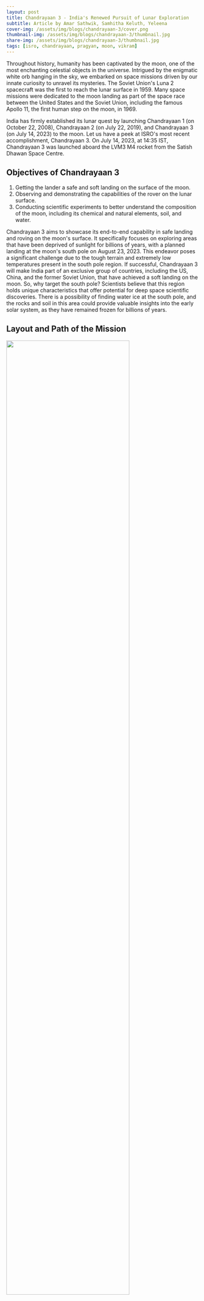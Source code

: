```yaml
---
layout: post
title: Chandrayaan 3 - India's Renewed Pursuit of Lunar Exploration
subtitle: Article by Amar Sathwik, Samhitha Keluth, Yeleena
cover-img: /assets/img/blogs/chandrayaan-3/cover.png
thumbnail-img: /assets/img/blogs/chandrayaan-3/thumbnail.jpg
share-img: /assets/img/blogs/chandrayaan-3/thumbnail.jpg
tags: [isro, chandrayaan, pragyan, moon, vikram]
---
```


Throughout history, humanity has been captivated by the moon, one of the most enchanting celestial objects in the universe. Intrigued by the enigmatic white orb hanging in the sky, we embarked on space missions driven by our innate curiosity to unravel its mysteries. The Soviet Union's Luna 2 spacecraft was the first to reach the lunar surface in 1959. Many space missions were dedicated to the moon landing as part of the space race between the United States and the Soviet Union, including the famous Apollo 11, the first human step on the moon, in 1969.

India has firmly established its lunar quest by launching Chandrayaan 1 (on October 22, 2008), Chandrayaan 2 (on July 22, 2019), and Chandrayaan 3 (on July 14, 2023) to the moon. Let us have a peek at ISRO's most recent accomplishment, Chandrayaan 3. On July 14, 2023, at 14:35 IST, Chandrayaan 3 was launched aboard the LVM3 M4 rocket from the Satish Dhawan Space Centre.

<!-- <img src="{{ site.baseurl }}image_1_JWST.jpg" class="center"> --> 
<!-- /assets/img/blogs/jwst-first-images/content_images/ -->
## Objectives of Chandrayaan 3

1. Getting the lander a safe and soft landing on the surface of the moon.
2. Observing and demonstrating the capabilities of the rover on the lunar surface.
3. Conducting scientific experiments to better understand the composition of the moon, including its chemical and natural elements, soil, and water.

Chandrayaan 3 aims to showcase its end-to-end capability in safe landing and roving on the moon's surface. It specifically focuses on exploring areas that have been deprived of sunlight for billions of years, with a planned landing at the moon's south pole on August 23, 2023. This endeavor poses a significant challenge due to the tough terrain and extremely low temperatures present in the south pole region. If successful, Chandrayaan 3 will make India part of an exclusive group of countries, including the US, China, and the former Soviet Union, that have achieved a soft landing on the moon.
So, why target the south pole? Scientists believe that this region holds unique characteristics that offer potential for deep space scientific discoveries. There is a possibility of finding water ice at the south pole, and the rocks and soil in this area could provide valuable insights into the early solar system, as they have remained frozen for billions of years.


<!-- <img src="{{ site.baseurl }}/assets/img/blogs/jwst-first-images/content_images/image_2_operational_wavelength.jpg" class="center"> -->

## Layout and Path of the Mission

<img src="{{ site.baseurl }}/assets/img/blogs/chandrayaan-3/content_images/layout_of_mission.png" class="center" width="80%"/>

The mission begins by orbiting the Earth approximately 5-6 times in an elliptical cycle, gradually transitioning towards the lunar orbit. Following separation from the launch vehicle, the propulsion module and the lander embark on a month-long journey to reach the moon's orbit, gradually ascending to an altitude of 100 km above the lunar surface. At this point, the lander module initiates its descent for a soft landing on the moon's surface. Once a successful landing is achieved, the rover emerges from the lander module and utilizes its payloads to conduct studies of the moon's surface.



## Components of Chandrayaan 3

### LVM3-M4 Vehicle

LVM3 serves as the operational heavy lift launch vehicle for ISRO. Chandrayaan 3, designated as the fourth operational mission (M4) of the LVM3 launcher, is responsible for carrying the necessary payload into space. 

<img src="{{ site.baseurl }}/assets/img/blogs/chandrayaan-3/content_images/lvm3.png" class="center" width="50%">

The payload of Chandrayaan 3 comprises three main components:

1. **Propulsion Module:** <br>

    The propulsion module facilitates the transportation of the lander and rover from the injection orbit around Earth to the lunar orbit at a distance of 100 km. Additionally, the propulsion module includes the Spectro-polarimetry of HAbitable Planet Earth (SHAPE) experiment. SHAPE aims to study Earth from lunar orbit, specifically focusing on spectro-polarimetric signatures in the near-infrared wavelength range. This experimental payload allows for the exploration of reflected light from smaller planets, providing insights into a variety of exoplanets that may have habitable conditions.

    <img src="{{ site.baseurl }}/assets/img/blogs/chandrayaan-3/content_images/p1.png" class="center" width="80%">



2. **Lander Module - Vikram:** <br>

    While the propulsion module stays in lunar orbit, the Vikram lander drops to the surface for a soft landing. It is box-shaped and equipped with four landing legs and four thrusters. It carries the rover and various instruments necessary for in-situ analysis. The operational lifespan of the lander and the rover is equivalent to one lunar day, which is approximately 14 Earth days. The payloads (those elements of the spacecraft/rocket/missile specifically dedicated to producing mission data and then relaying that data back to Earth) present on the lander include:

    a. *RAMBHA-LP (Langmuir Probe):* This instrument measures the plasma density and its variations on the lunar surface.

    b. *ChaSTE (Chandra's Surface Thermo-physical Experiment):* Designed to assess the thermal properties of the lunar surface near the polar region.

    c. *ILSA (Instrument for Lunar Seismic Activity):* Its purpose is to detect seismic activity in the vicinity of the landing site, aiding in the determination of the structure of the lunar crust and mantle.

    d. *Laser Retroreflector Array (LRA):* This passive experiment contributes to the understanding of the dynamics of the Moon system.

    <img src="{{ site.baseurl }}/assets/img/blogs/chandrayaan-3/content_images/p2.png" class="center" width="80%">

    These sensors are on the missile's lander to ensure a safe touchdown:
       Laser Inertial Referencing and Accelerometer Package (LIRAP), Ka-Band Altimeter (KaRA), Lander Position Detection Camera (LPDC), Lander Hazard Detection & Avoidance Camera (LHDAC), Laser Altimeter (LASA), Laser Doppler Velocimeter (LDV), Lander Horizontal Velocity Camera (LHVC), Micro Star sensor, Inclinometer & Touchdown sensors



    <!-- <img src="{{ site.baseurl }}/assets/img/blogs/jwst-first-images/content_images/image_6_transit_light_curve.png" class="center"> -->

3. **Rover Module - Pragyan:** <br>

    After the successful soft landing of the Vikram Lander, the Pragyan Rover, a six-wheeled vehicle, emerges and begins traversing the lunar surface. On the rear wheel of this 27kg rover, ISRO has embossed an image of the ISRO logo and the national emblem of India. As the rover moves across the lunar terrain, it leaves an impression of the Indian emblem and ISRO logo on the lunar soil, symbolizing India's presence at the moon's south pole.

    The Pragyan Rover is equipped with two payloads:

    a. *APXS (Alpha Particle X-ray Spectrometer):* This instrument will analyze the chemical composition of the lunar surface and provide insights into its mineralogical composition

    b. *LIBS (Laser Induced Breakdown Spectroscope):* This instrument will determine the elemental composition of lunar soil and rocks.

    The Pragyan Rover is expected to make significant scientific discoveries, including studying the composition of the lunar surface, investigating the presence of water ice in the lunar soil, exploring the history of lunar impacts, and examining the evolution of the moon's atmosphere.

   <img src="{{ site.baseurl }}/assets/img/blogs/chandrayaan-3/content_images/p3.png" class="center" width="80%">
    
## Communication in Chandrayaan 3

1. **Propulsion Module:** The propulsion module communicates with the Indian Deep Space Network (IDSN).
2. **Lander Module:** The lander module establishes communication with both the Indian Deep Space Network (IDSN) and the rover. In case of contingencies, a link with the Chandrayaan-2 Orbiter is also planned.
3. **Rover:** The rover communicates exclusively with the lander module.

<p align="middle">
        <img src="{{ site.baseurl }}/assets/img/blogs/chandrayaan-3/content_images/p4.png" width="40%"/>
        <img src="{{ site.baseurl }}/assets/img/blogs/chandrayaan-3/content_images/p5.png" width="50%"/>
    </p>

It is worth recalling the Pragyan rover from Chandrayaan-2. In Chandrayaan-3, the Pragyan rover is similar to its predecessor Chandrayaan-2, but it does not have an orbiter. Instead, its propulsion module serves as a communication relay satellite. The rover is equipped with navigation cameras and a solar panel capable of generating 50 W of power. It establishes direct communication with the lander through Rx/Tx antennas. Pragyan's primary task involves conducting in-situ chemical analysis of the lunar surface as it traverses the highlands near the Moon's south pole.


## Similarities and Differences with Predecessors

<!-- <img src="{{ site.baseurl }}/assets/img/blogs/jwst-first-images/content_images/image_13_jwst_image.png" class="center"> -->

In the past one and a half decades, India has witnessed three lunar exploration missions, namely Chandrayaan 1, Chandrayaan 2, and Chandrayaan 3. Chandrayaan 1 was launched on October 22, 2008, at 00:52 UTC from the Satish Dhawan Space Center using PSLV C11 as the launch vehicle. It was inserted into lunar orbit on November 8, 2008. The lunar probe was intended to operate for 2 years but remained operational for the next 312 days, until August 28, 2009. Within a span of 10 months, Chandrayaan 1 achieved most of its objectives, which ranged from creating an atlas of the northern and southern regions of the lunar surface to discovering lunar water. Following its success, India began working on its successor, Chandrayaan-2.

Chandrayaan-2 was initially scheduled to commence its voyage on July 14, 2019, but due to technical issues on board, it was ultimately launched on July 22, 2019, almost a decade after its predecessor's launch. The mission's objectives expanded to include a soft landing of its Vikram module and the deployment of a rover named Pragyan to conduct several scientific experiments on the lunar surface. The intended landing of the lander and rover was set for September 6, 2019, but due to a software glitch in the system, the lander deviated from its intended trajectory and crashed on the lunar surface.

Unlike its predecessor, Chandrayaan-2, Chandrayaan-3 does not include an orbiter. It was launched with a lander and a rover because the orbiter from Chandrayaan-2 will be repurposed and used for an ongoing mission.

|                       | **Chandrayaan-1**     | **Chandrayaan-2**    | **Chandrayaan-3**                                            |
| **Mission Type**          | Lunar Orbiter       | Lunar Orbiter, Lander and Rover       | Lander, Rover and Propulsion Module      |
| **Operator**              | ISRO            | ISRO                       | ISRO                     |
| **Mission Duration**      | Planned: 2 years <br><br>Final: 10 months and 6 days     |  Planned:    <br>    (a) Orbiter: almost 7.5 years <br>     (b) Vikram Lander: ≤14 days <br>  (c) Pragyan Rover: ≤14 days <br> <br>   Final: Landing failure |     Planned:    <br>   (a) Vikram Lander: ≤14 days <br>  (b) Pragyan Rover: ≤14 days <br> <br>   Landing date: August 23, 2023|
|**Launch Mass (in kg)** | 1380 | 3850 (wet) + 1308 (dry) | 3900 |
| **Dry Mass + Payload Mass (in kg)** | 560 + 105 | Orbiter: 2379 (wet) + 682 (dry) <br> Lander: 1471 (wet) + 626 (dry) <br> Pragyan Rover: 27| Propulsion Module (SHAPE): 2148<br>Lander + Rover: 1752|
|**Rocket**| PSLV-XL C11 | LVM3 M1 |LVM3 M4|


                     


Chandrayaan-3 features two hazard detection and avoidance cameras on its lander, whereas Chandrayaan-2 had only one such camera. The cameras on board are also designed to be more robust. Additionally, the Vikram lander has sturdy legs, and the landing velocity has been decreased to prevent any crashing or leg damage.

The Vikram rover is now equipped with additional solar panels to ensure continuous power supply, regardless of how it lands. Chandrayaan-3 includes an instrument called the Spectro-Polarimetry of Habitable Planetary Earth (SHAPE) on the propulsion module, which aids in studying spectral and polarimetric measurements of Earth.

Two significant changes have been made for Chandrayaan-3, considering its predecessor. Firstly, the landing area has been expanded. Previously, it was designed to reach a specific 500 m x 500 m patch for landing, but now it can safely land anywhere in a 4 km x 2.4 km area (69.367621 S, 32.348126 E), thereby increasing the mission's success rate. Secondly, the lander is equipped with more fuel, enabling it to travel longer distances if necessary.

<p align="middle">
        <img src="{{ site.baseurl }}/assets/img/blogs/chandrayaan-3/content_images/landing_site.png" width="40%"/>
        <img src="{{ site.baseurl }}/assets/img/blogs/chandrayaan-3/content_images/a_closer_look.png" width="50%"/>
    </p>

  <p align="middle">
    Left: Landing site (Green dot)  &nbsp; &nbsp;  &nbsp; &nbsp;    Right: A closer look
  </p>

In conclusion, the fate of the mission will be determined in the next 38 days. If everything goes as planned, the landing is scheduled to occur on August 23, 2023. This small step will mark a significant leap for future lunar exploration missions.


<hr />

### References

[1] [ISRO - Chandrayaan 3](https://www.isro.gov.in/Chandrayaan3_New.html)<br>
[2] [LVM3-M4 Chandrayaan 3 Brochure](https://www.isro.gov.in/media_isro/pdf/Missions/LVM3/LVM3M4_Chandrayaan3_brochure.pdf)<br>
[3] [Handbook of Payloads](https://www.isro.gov.in/media_isro/pdf/science/hand_book_payloads_data_and_science.pdf)

